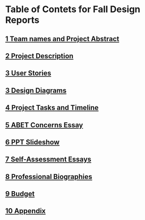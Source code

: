 # Table of Contets for Fall Design Reports
## [1 Team names and Project Abstract](FinalDesignReport/1_Names_and_Abstract.md)

## [2 Project Description](FinalDesignReport/2_Project_Description.md)

## [3 User Stories](FinalDesignReport/3_User_Stories.md)

## [3 Design Diagrams](FinalDesignReport/3_Design_Diagrams/)

## [4 Project Tasks and Timeline](FinalDesignReport\4_Tasklist.md)

## [5 ABET Concerns Essay](FinalDesignReport\5_Constraints.md)

## [6 PPT Slideshow](FinalDesignReport/6_EarthenwareAudioPresentation.pptx)

## [7 Self-Assessment Essays](FinalDesignReport\7_Self_Assessment_Essays/)

## [8 Professional Biographies](FinalDesignReport\8_Professional_Biographies/)

## [9 Budget](FinalDesignReport/9_Budget.md)

## [10 Appendix](FinalDesignReport\10_Appendix.md)